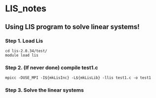 # LIS_notes
## Using LIS program to solve linear systems!

### Step 1. Load Lis

```
cd lis-2.0.34/test/
module load lis
```

### Step 2. (If never done) compile test1.c
```
mpicc -DUSE_MPI -I${mkLisInc} -L${mkLisLib} -llis test1.c -o test1
```

### Step 3. Solve the linear systems

